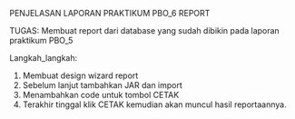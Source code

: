 PENJELASAN LAPORAN PRAKTIKUM PBO_6 REPORT

TUGAS:
Membuat report dari database yang sudah dibikin pada laporan praktikum PBO_5

Langkah_langkah:
1. Membuat design wizard report
2. Sebelum lanjut tambahkan JAR dan import
3. Menambahkan code untuk tombol CETAK
4. Terakhir tinggal klik CETAK kemudian akan muncul hasil reportaannya.